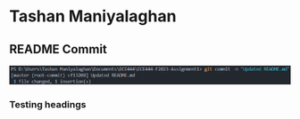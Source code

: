# Tashan Maniyalaghan

## README Commit
![README Commit](./images/README%20Commit.png)

### Testing headings